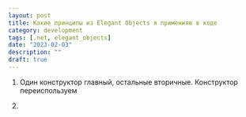 ```yaml
---
layout: post
title: Какие принципы из Elegant Objects я применияю в коде
category: development
tags: [.net, elegant_objects]
date: "2023-02-03"
description: ""
draft: true
---
```


1. Один конструктор главный, остальные вторичные. Конструктор переиспользуем

2.